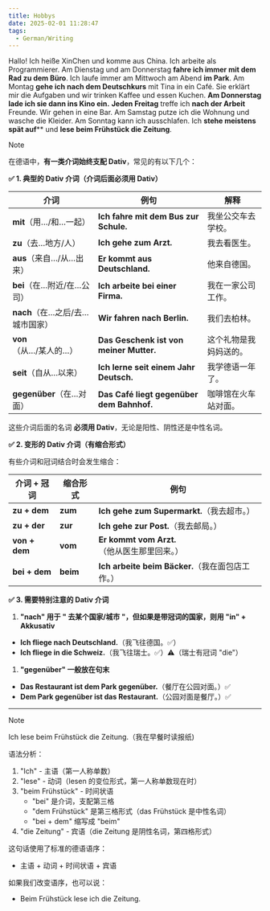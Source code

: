```yaml
---
title: Hobbys
date: 2025-02-01 11:28:47
tags:
  - German/Writing
---
```

Hallo! Ich heiße XinChen und komme aus China. Ich arbeite als Programmierer. Am Dienstag und am Donnerstag **fahre ich immer mit dem Rad zu dem Büro**. Ich laufe immer am Mittwoch am Abend **im Park**. Am Montag **gehe ich** **nach dem Deutschkurs** mit Tina in ein Café. Sie erklärt mir die Aufgaben und wir trinken Kaffee und essen Kuchen. **Am Donnerstag lade ich sie dann ins Kino ein.** **Jeden Freitag** treffe ich **nach der Arbeit** Freunde. Wir gehen in eine Bar. Am Samstag putze ich die Wohnung und wasche die Kleider. Am Sonntag kann ich ausschlafen. Ich **stehe meistens spät auf**** und **lese beim Frühstück die Zeitung**.

> [!NOTE]
>
> 在德语中，**有一类介词始终支配 Dativ**，常见的有以下几个：
>
> **✅ 1. 典型的 Dativ 介词（介词后面必须用 Dativ）**
>
> | **介词** | **例句** | **解释** |
> |----------|----------|----------|
> | **mit**（用…/和…一起） | **Ich fahre mit dem Bus zur Schule.** | 我坐公交车去学校。 |
> | **zu**（去…地方/人） | **Ich gehe zum Arzt.** | 我去看医生。 |
> | **aus**（来自…/从…出来） | **Er kommt aus Deutschland.** | 他来自德国。 |
> | **bei**（在…附近/在…公司） | **Ich arbeite bei einer Firma.** | 我在一家公司工作。 |
> | **nach**（在…之后/去…城市国家） | **Wir fahren nach Berlin.** | 我们去柏林。 |
> | **von**（从…/某人的…） | **Das Geschenk ist von meiner Mutter.** | 这个礼物是我妈妈送的。 |
> | **seit**（自从…以来） | **Ich lerne seit einem Jahr Deutsch.** | 我学德语一年了。 |
> | **gegenüber**（在…对面） | **Das Café liegt gegenüber dem Bahnhof.** | 咖啡馆在火车站对面。 |
>
> 这些介词后面的名词 **必须用 Dativ**，无论是阳性、阴性还是中性名词。
>
> **✅ 2. 变形的 Dativ 介词（有缩合形式）**
>
> 有些介词和冠词结合时会发生缩合：
>
> | **介词 + 冠词** | **缩合形式** | **例句** |
> |-----------------|--------------|----------|
> | **zu + dem** | **zum** | **Ich gehe zum Supermarkt.**（我去超市。） |
> | **zu + der** | **zur** | **Ich gehe zur Post.**（我去邮局。） |
> | **von + dem** | **vom** | **Er kommt vom Arzt.**（他从医生那里回来。） |
> | **bei + dem** | **beim** | **Ich arbeite beim Bäcker.**（我在面包店工作。） |
>
> **✅ 3. 需要特别注意的 Dativ 介词**
>
> 1. **"nach" 用于 " 去某个国家/城市 "，但如果是带冠词的国家，则用 "in" + Akkusativ**
> 	- **Ich fliege nach Deutschland.**（我飞往德国。✅）
> 	- **Ich fliege in die Schweiz.**（我飞往瑞士。✅）⚠️（瑞士有冠词 "die"）
> 1. **"gegenüber" 一般放在句末**
> 	- **Das Restaurant ist dem Park gegenüber.**（餐厅在公园对面。）✅
> 	- **Dem Park gegenüber ist das Restaurant.**（公园对面是餐厅。）✅

---

> [!NOTE]
>
> Ich lese beim Frühstück die Zeitung.（我在早餐时读报纸)
>
> 语法分析：
> 1. "Ich" - 主语（第一人称单数）
> 2. "lese" - 动词（lesen 的变位形式，第一人称单数现在时）
> 3. "beim Frühstück" - 时间状语
>    - "bei" 是介词，支配第三格
>    - "dem Frühstück" 是第三格形式（das Frühstück 是中性名词）
>    - "bei + dem" 缩写成 "beim"
> 4. "die Zeitung" - 宾语（die Zeitung 是阴性名词，第四格形式）
>
> 这句话使用了标准的德语语序：
> - 主语 + 动词 + 时间状语 + 宾语
>
> 如果我们改变语序，也可以说：
> - Beim Frühstück lese ich die Zeitung.  
